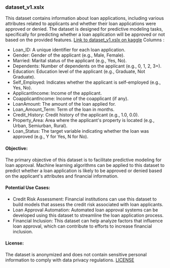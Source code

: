 ### dataset_v1.xslx
  This dataset contains information about loan applications, including various attributes related to applicants and whether their loan applications were approved or denied. The dataset is designed for predictive modeling tasks, specifically for predicting whether a loan application will be approved or not based on the provided features. [Link to dataset_v1.xslx on kaggle](https://www.kaggle.com/datasets/maramsa/loan-database)
  Columns :

* Loan_ID: A unique identifier for each loan application.
* Gender: Gender of the applicant (e.g., Male, Female).
* Married: Marital status of the applicant (e.g., Yes, No).
* Dependents: Number of dependents on the applicant (e.g., 0, 1, 2, 3+).
* Education: Education level of the applicant (e.g., Graduate, Not Graduate).
* Self_Employed: Indicates whether the applicant is self-employed (e.g., Yes, No).
* ApplicantIncome: Income of the applicant.
* CoapplicantIncome: Income of the coapplicant (if any).
* LoanAmount: The amount of the loan applied for.
* Loan_Amount_Term: Term of the loan in months.
* Credit_History: Credit history of the applicant (e.g., 1.0, 0.0).
* Property_Area: Area where the applicant's property is located (e.g., Urban, Semiurban, Rural).
* Loan_Status: The target variable indicating whether the loan was approved (e.g., Y for Yes, N for No).

#### Objective:
  The primary objective of this dataset is to facilitate predictive modeling for loan approval. Machine learning algorithms can be applied to this dataset to predict whether a loan application is likely to be approved or denied based on the applicant's attributes and financial information.

#### Potential Use Cases:
* Credit Risk Assessment: Financial institutions can use this dataset to build models that assess the credit risk associated with loan applicants.
* Loan Approval Automation: Automated loan approval systems can be developed using this dataset to streamline the loan application process.
* Financial Inclusion: This dataset can help analyze factors that influence loan approval, which can contribute to efforts to increase financial inclusion.

#### License:
  The dataset is anonymized and does not contain sensitive personal information to comply with data privacy regulations.
[LICENSE](https://creativecommons.org/publicdomain/zero/1.0/)
